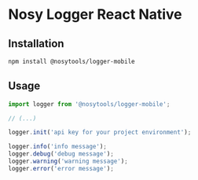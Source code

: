 # Nosy Logger React Native

## Installation

```sh
npm install @nosytools/logger-mobile
```

## Usage

```js
import logger from '@nosytools/logger-mobile';

// (...)

logger.init('api key for your project environment');

logger.info('info message');
logger.debug('debug message');
logger.warning('warning message');
logger.error('error message');
```
